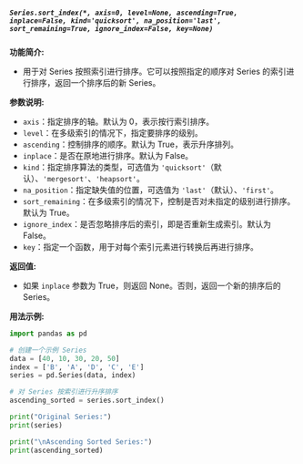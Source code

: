 ##### `Series.sort_index(*, axis=0, level=None, ascending=True, inplace=False, kind='quicksort', na_position='last', sort_remaining=True, ignore_index=False, key=None)`
**功能简介:**
- 用于对 Series 按照索引进行排序。它可以按照指定的顺序对 Series 的索引进行排序，返回一个排序后的新 Series。

**参数说明:**
- `axis`：指定排序的轴。默认为 0，表示按行索引排序。
- `level`：在多级索引的情况下，指定要排序的级别。
- `ascending`：控制排序的顺序。默认为 True，表示升序排列。
- `inplace`：是否在原地进行排序。默认为 False。
- `kind`：指定排序算法的类型，可选值为 `'quicksort'`（默认）、`'mergesort'`、`'heapsort'`。
- `na_position`：指定缺失值的位置，可选值为 `'last'`（默认）、`'first'`。
- `sort_remaining`：在多级索引的情况下，控制是否对未指定的级别进行排序。默认为 True。
- `ignore_index`：是否忽略排序后的索引，即是否重新生成索引。默认为 False。
- `key`：指定一个函数，用于对每个索引元素进行转换后再进行排序。

**返回值:**
- 如果 `inplace` 参数为 True，则返回 None。否则，返回一个新的排序后的 Series。

**用法示例:**
```python
import pandas as pd

# 创建一个示例 Series
data = [40, 10, 30, 20, 50]
index = ['B', 'A', 'D', 'C', 'E']
series = pd.Series(data, index)

# 对 Series 按索引进行升序排序
ascending_sorted = series.sort_index()

print("Original Series:")
print(series)

print("\nAscending Sorted Series:")
print(ascending_sorted)
```

